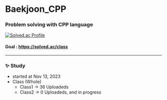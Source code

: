 # Baekjoon_CPP

### Problem solving with CPP language

[![Solved.ac Profile](http://mazassumnida.wtf/api/v2/generate_badge?boj=lkjin0110)](https://solved.ac/lkjin0110)
#### Goal : https://solved.ac/class

------------

### ✨  Study
- started at Nov 13, 2023
- Class (Whole)
  - Class1 -> 36 Uploadeds
  - Class2 -> 0 Uploadeds, and in progress

